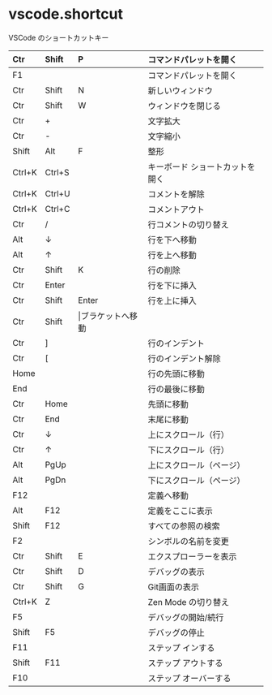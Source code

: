 # vscode.shortcut
VSCode のショートカットキー

|Ctr|Shift|P|コマンドパレットを開く|
|:----|:----|:----|:----|
|F1| | |コマンドパレットを開く|
|Ctr|Shift|N|新しいウィンドウ|
|Ctr|Shift|W|ウィンドウを閉じる|
|Ctr|+| |文字拡大|
|Ctr|-| |文字縮小|
|Shift|Alt|F|整形|
|Ctrl+K|Ctrl+S| |キーボード ショートカットを開く|
|Ctrl+K|Ctrl+U| |コメントを解除|
|Ctrl+K|Ctrl+C| |コメントアウト|
|Ctr|/| |行コメントの切り替え|
|Alt|↓| |行を下へ移動|
|Alt|↑| |行を上へ移動|
|Ctr|Shift|K|行の削除|
|Ctr|Enter| |行を下に挿入|
|Ctr|Shift|Enter|行を上に挿入|
|Ctr|Shift|\|ブラケットへ移動|
|Ctr|]| |行のインデント|
|Ctr|[| |行のインデント解除|
|Home| | |行の先頭に移動|
|End| | |行の最後に移動|
|Ctr|Home| |先頭に移動|
|Ctr|End| |末尾に移動|
|Ctr|↓| |上にスクロール（行）|
|Ctr|↑| |下にスクロール（行）|
|Alt|PgUp| |上にスクロール（ページ）|
|Alt|PgDn| |下にスクロール（ページ）|
|F12| | |定義へ移動|
|Alt|F12| |定義をここに表示|
|Shift|F12| |すべての参照の検索|
|F2| | |シンボルの名前を変更|
|Ctr|Shift|E|エクスプローラーを表示|
|Ctr|Shift|D|デバッグの表示|
|Ctr|Shift|G|Git画面の表示|
|Ctrl+K|Z| |Zen Mode の切り替え|
|F5| | |デバッグの開始/続行|
|Shift|F5| |デバッグの停止|
|F11| | |ステップ インする|
|Shift|F11| |ステップ アウトする|
|	F10| | |ステップ オーバーする|


